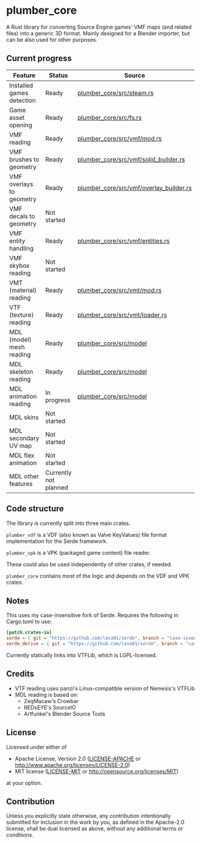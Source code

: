 # plumber_core

A Rust library for converting Source Engine games' VMF maps (and related files) into a generic 3D format.
Mainly designed for a Blender importer, but can be also used for other purposes.


## Current progress

Feature                   | Status                 | Source
------------------------- | ---------------------- | ------
Installed games detection | Ready                  | [plumber_core/src/steam.rs](https://github.com/lasa01/plumber_core/blob/master/plumber_core/src/steam.rs)
Game asset opening        | Ready                  | [plumber_core/src/fs.rs](https://github.com/lasa01/plumber_core/blob/master/plumber_core/src/fs.rs)
VMF reading               | Ready                  | [plumber_core/src/vmf/mod.rs](https://github.com/lasa01/plumber_core/blob/master/plumber_core/src/vmf/mod.rs)
VMF brushes to geometry   | Ready                  | [plumber_core/src/vmf/solid_builder.rs](https://github.com/lasa01/plumber_core/blob/master/plumber_core/src/vmf/solid_builder.rs)
VMF overlays to geometry  | Ready                  | [plumber_core/src/vmf/overlay_builder.rs](https://github.com/lasa01/plumber_core/blob/master/plumber_core/src/vmf/overlay_builder.rs)
VMF decals to geometry    | Not started            |
VMF entity handling       | Ready                  | [plumber_core/src/vmf/entities.rs](https://github.com/lasa01/plumber_core/blob/master/plumber_core/src/vmf/entities.rs)
VMF skybox reading        | Not started            |
VMT (material) reading    | Ready                  | [plumber_core/src/vmt/mod.rs](https://github.com/lasa01/plumber_core/blob/master/plumber_core/src/vmt/mod.rs)
VTF (texture) reading     | Ready                  | [plumber_core/src/vmt/loader.rs](https://github.com/lasa01/plumber_core/blob/master/plumber_core/src/vmt/loader.rs)
MDL (model) mesh reading  | Ready                  | [plumber_core/src/model](https://github.com/lasa01/plumber_core/tree/master/plumber_core/src/model)
MDL skeleton reading      | Ready                  | [plumber_core/src/model](https://github.com/lasa01/plumber_core/tree/master/plumber_core/src/model)
MDL animation reading     | In progress            | [plumber_core/src/model](https://github.com/lasa01/plumber_core/tree/master/plumber_core/src/model)
MDL skins                 | Not started            |
MDL secondary UV map      | Not started            |
MDL flex animation        | Not started            |
MDL other features        | Currently not planned  |


## Code structure

The library is currently split into three main crates.

`plumber_vdf` is a VDF (also known as Valve KeyValues) file format implementation for the Serde framework.

`plumber_vpk` is a VPK (packaged game content) file reader.

These could also be used independently of other crates, if needed.

`plumber_core` contains most of the logic and depends on the VDF and VPK crates.


## Notes

This uses my case-insensitive fork of Serde.
Requires the following in Cargo.toml to use:
```toml
[patch.crates-io]
serde = { git = "https://github.com/lasa01/serde", branch = "case-insensitive-attr" }
serde_derive = { git = "https://github.com/lasa01/serde", branch = "case-insensitive-attr" }
```

Currently statically links into VTFLib, which is LGPL-licensed.


## Credits

- VTF reading uses panzi's Linux-compatible version of Nemesis's VTFLib
- MDL reading is based on:
    - ZeqMacaw's Crowbar
    - REDxEYE's SourceIO
    - Artfunkel's Blender Source Tools


## License

Licensed under either of

 * Apache License, Version 2.0
   ([LICENSE-APACHE](LICENSE-APACHE) or http://www.apache.org/licenses/LICENSE-2.0)
 * MIT license
   ([LICENSE-MIT](LICENSE-MIT) or http://opensource.org/licenses/MIT)

at your option.


## Contribution

Unless you explicitly state otherwise, any contribution intentionally submitted
for inclusion in the work by you, as defined in the Apache-2.0 license, shall be
dual licensed as above, without any additional terms or conditions.
